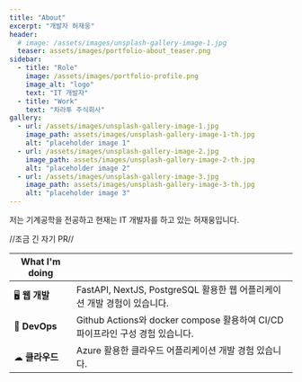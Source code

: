```yaml
---
title: "About"
excerpt: "개발자 허재웅"
header:
  # image: /assets/images/unsplash-gallery-image-1.jpg
  teaser: assets/images/portfolio-about_teaser.png
sidebar:
  - title: "Role"
    image: /assets/images/portfolio-profile.png
    image_alt: "logo"
    text: "IT 개발자"
  - title: "Work"
    text: "차라투 주식회사"
gallery:
  - url: /assets/images/unsplash-gallery-image-1.jpg
    image_path: assets/images/unsplash-gallery-image-1-th.jpg
    alt: "placeholder image 1"
  - url: /assets/images/unsplash-gallery-image-2.jpg
    image_path: assets/images/unsplash-gallery-image-2-th.jpg
    alt: "placeholder image 2"
  - url: /assets/images/unsplash-gallery-image-3.jpg
    image_path: assets/images/unsplash-gallery-image-3-th.jpg
    alt: "placeholder image 3"
---
```


저는 기계공학을 전공하고 현재는 IT 개발자를 하고 있는 허재웅입니다.

//조금 긴 자기 PR//


|   What I'm doing   |      |
|-------|--------|
|   🖥 **웹 개발**   |   FastAPI, NextJS, PostgreSQL 활용한 웹 어플리케이션 개발 경험이 있습니다.   |
|   🔧 **DevOps**   |   Github Actions와 docker compose 활용하여 CI/CD 파이프라인 구성 경험 있습니다.   |
| ☁ **클라우드** | Azure 활용한 클라우드 어플리케이션 개발 경험 있습니다. |

